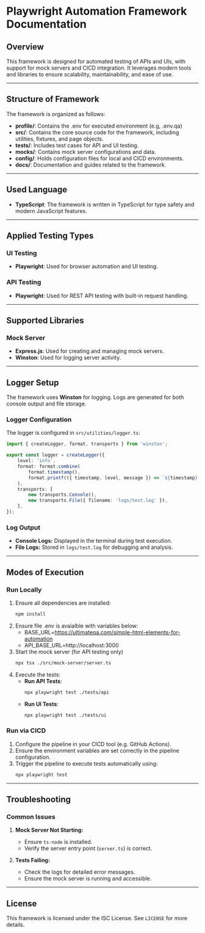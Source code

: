 # Playwright Automation Framework Documentation

## Overview
This framework is designed for automated testing of APIs and UIs, with support for mock servers and CICD integration. It leverages modern tools and libraries to ensure scalability, maintainability, and ease of use.

---

## Structure of Framework
The framework is organized as follows:
- **profile/**: Contains the .env for executed environment (e.g, .env.qa)
- **src/**: Contains the core source code for the framework, including utilities, fixtures, and page objects.
- **tests/**: Includes test cases for API and UI testing.
- **mocks/**: Contains mock server configurations and data.
- **config/**: Holds configuration files for local and CICD environments.
- **docs/**: Documentation and guides related to the framework.

---

## Used Language
- **TypeScript**: The framework is written in TypeScript for type safety and modern JavaScript features.

---

## Applied Testing Types
### UI Testing
- **Playwright**: Used for browser automation and UI testing.

### API Testing
- **Playwright**: Used for REST API testing with built-in request handling.

---

## Supported Libraries
### Mock Server
- **Express.js**: Used for creating and managing mock servers.
- **Winston**: Used for logging server activity.

---

## Logger Setup
The framework uses **Winston** for logging. Logs are generated for both console output and file storage.

### Logger Configuration
The logger is configured in `src/utilities/logger.ts`:
```typescript
import { createLogger, format, transports } from 'winston';

export const logger = createLogger({
    level: 'info',
    format: format.combine(
        format.timestamp(),
        format.printf(({ timestamp, level, message }) => `${timestamp} [${level}]: ${message}`)
    ),
    transports: [
        new transports.Console(),
        new transports.File({ filename: 'logs/test.log' }),
    ],
});
```

### Log Output
- **Console Logs:** Displayed in the terminal during test execution.
- **File Logs:** Stored in `logs/test.log` for debugging and analysis.

---

## Modes of Execution

### Run Locally
1. Ensure all dependencies are installed:
    ```bash
    npm install
    ```
2. Ensure file .env is avaialble with variables below:
    - BASE_URL=https://ultimateqa.com/simple-html-elements-for-automation
    - API_BASE_URL=http://localhost:3000
2. Start the mock server (for API testing only)
    ```bash
    npx tsx ./src/mock-server/server.ts
    ```
3. Execute the tests:
    - **Run API Tests**:
        ```bash
        npx playwright test ./tests/api
        ```
    - **Run UI Tests**:
        ```bash
        npx playwright test ./tests/ui
        ```

### Run via CICD
1. Configure the pipeline in your CICD tool (e.g. GitHub Actions).
2. Ensure the environment variables are set correctly in the pipeline configuration.
3. Trigger the pipeline to execute tests automatically using:
    ```bash
    npx playwright test
    ```

---

## Troubleshooting

### Common Issues
1. **Mock Server Not Starting:**
    - Ensure `ts-node` is installed.
    - Verify the server entry point (`server.ts`) is correct.

2. **Tests Failing:**
    - Check the logs for detailed error messages.
    - Ensure the mock server is running and accessible.

---

## License
This framework is licensed under the ISC License. See `LICENSE` for more details.
